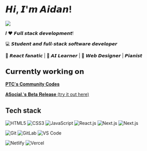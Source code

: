 # 𝙃𝙞, 𝙄'𝙢 𝘼𝙞𝙙𝙖𝙣!

[![](https://img.shields.io/website?color=0ab9e6&style=flat-square&up_message=aidanlao&url=https%3A%2F%2Faidanlao.vercel.app)](https://aidanlao.vercel.app/)

𝑰 ❤️ 𝙁𝙪𝙡𝙡 𝙨𝙩𝙖𝙘𝙠 𝙙𝙚𝙫𝙚𝙡𝙤𝙥𝙢𝙚𝙣𝙩!

:computer: 𝙎𝙩𝙪𝙙𝙚𝙣𝙩 𝙖𝙣𝙙 𝙛𝙪𝙡𝙡-𝙨𝙩𝙖𝙘𝙠 𝙨𝙤𝙛𝙩𝙬𝙖𝙧𝙚 𝙙𝙚𝙫𝙚𝙡𝙤𝙥𝙚𝙧

🖖 𝙍𝙚𝙖𝙘𝙩 𝙛𝙖𝙣𝙖𝙩𝙞𝙘 | 🍎 𝘼𝙄 𝙇𝙚𝙖𝙧𝙣𝙚𝙧 | 🌟 𝙒𝙚𝙗 𝘿𝙚𝙨𝙞𝙜𝙣𝙚𝙧 | 𝙋𝙞𝙖𝙣𝙞𝙨𝙩

## 𝗖𝘂𝗿𝗿𝗲𝗻𝘁𝗹𝘆 𝘄𝗼𝗿𝗸𝗶𝗻𝗴 𝗼𝗻

<a href="https://projecttechcareers.com/cc/">𝐏𝐓𝐂'𝐬 𝐂𝐨𝐦𝐦𝐮𝐧𝐢𝐭𝐲 𝐂𝐨𝐝𝐞𝐬</a>

<a href="https://testflight.apple.com/join/BHwCjTev">𝐀𝐒𝐨𝐜𝐢𝐚𝐥.'𝐬 𝐁𝐞𝐭𝐚 𝐑𝐞𝐥𝐞𝐚𝐬𝐞 (try it out here)
</a>
## Tech stack

![HTML5](https://img.shields.io/badge/-HTML5-%23E44D27?style=flat-square&logo=html5&logoColor=ffffff)
![CSS3](https://img.shields.io/badge/-CSS3-%231572B6?style=flat-square&logo=css3)
![JavaScript](https://img.shields.io/badge/-JavaScript-%23F7DF1C?style=flat-square&logo=javascript&logoColor=000000&labelColor=%23F7DF1C&color=%23FFCE5A)
![React.js](https://img.shields.io/badge/-React.js-%23282C34?style=flat-square&logo=react)
![Next.js](https://img.shields.io/badge/-Next.js-%23000000?style=flat-square&logo=nextdotjs)
![Next.js](https://img.shields.io/badge/-Next.js-%23000000?style=flat-square&logo=nextdotjs)

![Git](https://img.shields.io/badge/-Git-%23F05032?style=flat-square&logo=git&logoColor=%23ffffff)
![GitLab](https://img.shields.io/badge/-GitLab-FCA121?style=flat-square&logo=gitlab)
![VS Code](https://img.shields.io/badge/-VSCode-%23007ACC?style=flat-square&logo=visual-studio-code)

![Netlify](https://img.shields.io/badge/-Netlify-%2300C7B7?style=flat-square&logo=netlify&logoColor=ffffff)
![Vercel](https://img.shields.io/badge/-Vercel-%23ffffff?style=flat-square&logo=vercel&logoColor=000000)


